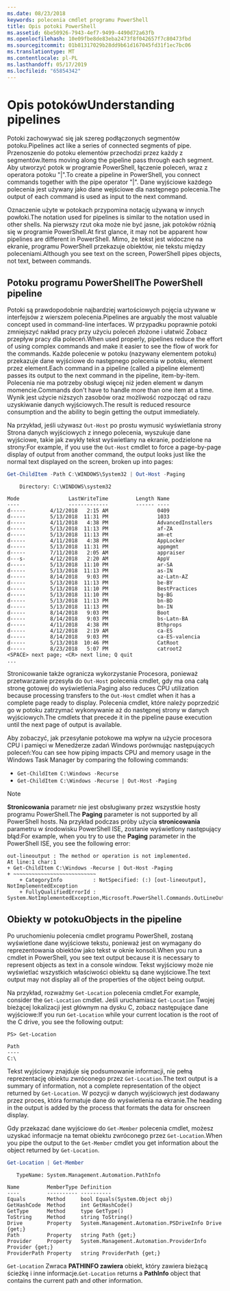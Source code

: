 ```yaml
---
ms.date: 08/23/2018
keywords: polecenia cmdlet programu PowerShell
title: Opis potoki PowerShell
ms.assetid: 6be50926-7943-4ef7-9499-4490d72a63fb
ms.openlocfilehash: 10e09fbe8de83eba2473f8f042657f7c80473fbd
ms.sourcegitcommit: 01b81317029b28dd9b61d167045fd31f1ec7bc06
ms.translationtype: MT
ms.contentlocale: pl-PL
ms.lasthandoff: 05/17/2019
ms.locfileid: "65854342"
---
```

# <a name="understanding-pipelines"></a><span data-ttu-id="696c3-103">Opis potoków</span><span class="sxs-lookup"><span data-stu-id="696c3-103">Understanding pipelines</span></span>

<span data-ttu-id="696c3-104">Potoki zachowywać się jak szereg podłączonych segmentów potoku.</span><span class="sxs-lookup"><span data-stu-id="696c3-104">Pipelines act like a series of connected segments of pipe.</span></span> <span data-ttu-id="696c3-105">Przenoszenie do potoku elementów przechodzi przez każdy z segmentów.</span><span class="sxs-lookup"><span data-stu-id="696c3-105">Items moving along the pipeline pass through each segment.</span></span> <span data-ttu-id="696c3-106">Aby utworzyć potok w programie PowerShell, łączenie poleceń, wraz z operatora potoku "|".</span><span class="sxs-lookup"><span data-stu-id="696c3-106">To create a pipeline in PowerShell, you connect commands together with the pipe operator "|".</span></span> <span data-ttu-id="696c3-107">Dane wyjściowe każdego polecenia jest używany jako dane wejściowe dla następnego polecenia.</span><span class="sxs-lookup"><span data-stu-id="696c3-107">The output of each command is used as input to the next command.</span></span>

<span data-ttu-id="696c3-108">Oznaczenie użyte w potokach przypomina notację używaną w innych powłoki.</span><span class="sxs-lookup"><span data-stu-id="696c3-108">The notation used for pipelines is similar to the notation used in other shells.</span></span> <span data-ttu-id="696c3-109">Na pierwszy rzut oka może nie być jasne, jak potoków różnią się w programie PowerShell.</span><span class="sxs-lookup"><span data-stu-id="696c3-109">At first glance, it may not be apparent how pipelines are different in PowerShell.</span></span> <span data-ttu-id="696c3-110">Mimo, że tekst jest widoczne na ekranie, programu PowerShell przekazuje obiektów, nie tekstu między poleceniami.</span><span class="sxs-lookup"><span data-stu-id="696c3-110">Although you see text on the screen, PowerShell pipes objects, not text, between commands.</span></span>

## <a name="the-powershell-pipeline"></a><span data-ttu-id="696c3-111">Potoku programu PowerShell</span><span class="sxs-lookup"><span data-stu-id="696c3-111">The PowerShell pipeline</span></span>

<span data-ttu-id="696c3-112">Potoki są prawdopodobnie najbardziej wartościowych pojęcia używane w interfejsów z wierszem polecenia.</span><span class="sxs-lookup"><span data-stu-id="696c3-112">Pipelines are arguably the most valuable concept used in command-line interfaces.</span></span> <span data-ttu-id="696c3-113">W przypadku poprawnie potoki zmniejszyć nakład pracy przy użyciu poleceń złożone i ułatwić Zobacz przepływ pracy dla poleceń.</span><span class="sxs-lookup"><span data-stu-id="696c3-113">When used properly, pipelines reduce the effort of using complex commands and make it easier to see the flow of work for the commands.</span></span> <span data-ttu-id="696c3-114">Każde polecenie w potoku (nazywany elementem potoku) przekazuje dane wyjściowe do następnego polecenia w potoku, element przez element.</span><span class="sxs-lookup"><span data-stu-id="696c3-114">Each command in a pipeline (called a pipeline element) passes its output to the next command in the pipeline, item-by-item.</span></span> <span data-ttu-id="696c3-115">Polecenia nie ma potrzeby obsługi więcej niż jeden element w danym momencie.</span><span class="sxs-lookup"><span data-stu-id="696c3-115">Commands don't have to handle more than one item at a time.</span></span> <span data-ttu-id="696c3-116">Wynik jest użycie niższych zasobów oraz możliwość rozpocząć od razu uzyskiwanie danych wyjściowych.</span><span class="sxs-lookup"><span data-stu-id="696c3-116">The result is reduced resource consumption and the ability to begin getting the output immediately.</span></span>

<span data-ttu-id="696c3-117">Na przykład, jeśli używasz `Out-Host` po prostu wymusić wyświetlania strony Strona danych wyjściowych z innego polecenia, wyszukuje dane wyjściowe, takie jak zwykły tekst wyświetlany na ekranie, podzielone na strony:</span><span class="sxs-lookup"><span data-stu-id="696c3-117">For example, if you use the `Out-Host` cmdlet to force a page-by-page display of output from another command, the output looks just like the normal text displayed on the screen, broken up into pages:</span></span>

```powershell
Get-ChildItem -Path C:\WINDOWS\System32 | Out-Host -Paging
```

```Output
    Directory: C:\WINDOWS\system32

Mode                LastWriteTime         Length Name
----                -------------         ------ ----
d-----        4/12/2018   2:15 AM                0409
d-----        5/13/2018  11:31 PM                1033
d-----        4/11/2018   4:38 PM                AdvancedInstallers
d-----        5/13/2018  11:13 PM                af-ZA
d-----        5/13/2018  11:13 PM                am-et
d-----        4/11/2018   4:38 PM                AppLocker
d-----        5/13/2018  11:31 PM                appmgmt
d-----        7/11/2018   2:05 AM                appraiser
d---s-        4/12/2018   2:20 AM                AppV
d-----        5/13/2018  11:10 PM                ar-SA
d-----        5/13/2018  11:13 PM                as-IN
d-----        8/14/2018   9:03 PM                az-Latn-AZ
d-----        5/13/2018  11:13 PM                be-BY
d-----        5/13/2018  11:10 PM                BestPractices
d-----        5/13/2018  11:10 PM                bg-BG
d-----        5/13/2018  11:13 PM                bn-BD
d-----        5/13/2018  11:13 PM                bn-IN
d-----        8/14/2018   9:03 PM                Boot
d-----        8/14/2018   9:03 PM                bs-Latn-BA
d-----        4/11/2018   4:38 PM                Bthprops
d-----        4/12/2018   2:19 AM                ca-ES
d-----        8/14/2018   9:03 PM                ca-ES-valencia
d-----        5/13/2018  10:46 PM                CatRoot
d-----        8/23/2018   5:07 PM                catroot2
<SPACE> next page; <CR> next line; Q quit
...
```

<span data-ttu-id="696c3-118">Stronicowanie także ogranicza wykorzystanie Procesora, ponieważ przetwarzanie przesyła do `Out-Host` polecenia cmdlet, gdy ma ona całą stronę gotowej do wyświetlenia.</span><span class="sxs-lookup"><span data-stu-id="696c3-118">Paging also reduces CPU utilization because processing transfers to the `Out-Host` cmdlet when it has a complete page ready to display.</span></span> <span data-ttu-id="696c3-119">Polecenia cmdlet, które należy poprzedzić go w potoku zatrzymać wykonywanie aż do następnej strony w danych wyjściowych.</span><span class="sxs-lookup"><span data-stu-id="696c3-119">The cmdlets that precede it in the pipeline pause execution until the next page of output is available.</span></span>

<span data-ttu-id="696c3-120">Aby zobaczyć, jak przesyłanie potokowe ma wpływ na użycie procesora CPU i pamięci w Menedżerze zadań Windows porównując następujących poleceń:</span><span class="sxs-lookup"><span data-stu-id="696c3-120">You can see how piping impacts CPU and memory usage in the Windows Task Manager by comparing the following commands:</span></span>

- `Get-ChildItem C:\Windows -Recurse`
- `Get-ChildItem C:\Windows -Recurse | Out-Host -Paging`

> [!NOTE]
> <span data-ttu-id="696c3-121">**Stronicowania** parametr nie jest obsługiwany przez wszystkie hosty programu PowerShell.</span><span class="sxs-lookup"><span data-stu-id="696c3-121">The **Paging** parameter is not supported by all PowerShell hosts.</span></span> <span data-ttu-id="696c3-122">Na przykład podczas próby użycia **stronicowania** parametru w środowisku PowerShell ISE, zostanie wyświetlony następujący błąd:</span><span class="sxs-lookup"><span data-stu-id="696c3-122">For example, when you try to use the **Paging** parameter in the PowerShell ISE, you see the following error:</span></span>
>
> ```Output
> out-lineoutput : The method or operation is not implemented.
> At line:1 char:1
> + Get-ChildItem C:\Windows -Recurse | Out-Host -Paging
> + ~~~~~~~~~~~~~~~~~~~~~~~~~~~
>     + CategoryInfo          : NotSpecified: (:) [out-lineoutput], NotImplementedException
>     + FullyQualifiedErrorId : System.NotImplementedException,Microsoft.PowerShell.Commands.OutLineOutputCommand
> ```

## <a name="objects-in-the-pipeline"></a><span data-ttu-id="696c3-123">Obiekty w potoku</span><span class="sxs-lookup"><span data-stu-id="696c3-123">Objects in the pipeline</span></span>

<span data-ttu-id="696c3-124">Po uruchomieniu polecenia cmdlet programu PowerShell, zostaną wyświetlone dane wyjściowe tekstu, ponieważ jest on wymagany do reprezentowania obiektów jako tekst w oknie konsoli.</span><span class="sxs-lookup"><span data-stu-id="696c3-124">When you run a cmdlet in PowerShell, you see text output because it is necessary to represent objects as text in a console window.</span></span> <span data-ttu-id="696c3-125">Tekst wyjściowy może nie wyświetlać wszystkich właściwości obiektu są dane wyjściowe.</span><span class="sxs-lookup"><span data-stu-id="696c3-125">The text output may not display all of the properties of the object being output.</span></span>

<span data-ttu-id="696c3-126">Na przykład, rozważmy `Get-Location` polecenia cmdlet.</span><span class="sxs-lookup"><span data-stu-id="696c3-126">For example, consider the `Get-Location` cmdlet.</span></span> <span data-ttu-id="696c3-127">Jeśli uruchamiasz `Get-Location` Twojej bieżącej lokalizacji jest głównym na dysku C, zobacz następujące dane wyjściowe:</span><span class="sxs-lookup"><span data-stu-id="696c3-127">If you run `Get-Location` while your current location is the root of the C drive, you see the following output:</span></span>

```
PS> Get-Location

Path
----
C:\
```

<span data-ttu-id="696c3-128">Tekst wyjściowy znajduje się podsumowanie informacji, nie pełną reprezentację obiektu zwróconego przez `Get-Location`.</span><span class="sxs-lookup"><span data-stu-id="696c3-128">The text output is a summary of information, not a complete representation of the object returned by `Get-Location`.</span></span> <span data-ttu-id="696c3-129">W pozycji w danych wyjściowych jest dodawany przez proces, która formatuje dane do wyświetlenia na ekranie.</span><span class="sxs-lookup"><span data-stu-id="696c3-129">The heading in the output is added by the process that formats the data for onscreen display.</span></span>

<span data-ttu-id="696c3-130">Gdy przekazać dane wyjściowe do `Get-Member` polecenia cmdlet, możesz uzyskać informacje na temat obiektu zwróconego przez `Get-Location`.</span><span class="sxs-lookup"><span data-stu-id="696c3-130">When you pipe the output to the `Get-Member` cmdlet you get information about the object returned by `Get-Location`.</span></span>

```powershell
Get-Location | Get-Member
```

```Output
   TypeName: System.Management.Automation.PathInfo

Name         MemberType Definition
----         ---------- ----------
Equals       Method     bool Equals(System.Object obj)
GetHashCode  Method     int GetHashCode()
GetType      Method     type GetType()
ToString     Method     string ToString()
Drive        Property   System.Management.Automation.PSDriveInfo Drive {get;}
Path         Property   string Path {get;}
Provider     Property   System.Management.Automation.ProviderInfo Provider {get;}
ProviderPath Property   string ProviderPath {get;}
```

<span data-ttu-id="696c3-131">`Get-Location` Zwraca **PATHINFO zawiera** obiekt, który zawiera bieżącą ścieżkę i inne informacje.</span><span class="sxs-lookup"><span data-stu-id="696c3-131">`Get-Location` returns a **PathInfo** object that contains the current path and other information.</span></span>
